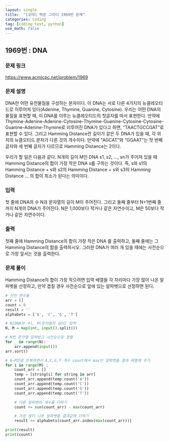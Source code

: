 ```yaml
---
layout: single
title:  "[코테] 백준 그리디 1969번 문제"
categories: Coding
tag: [coding test, python]
use_math: false
---
```


## 1969번 : DNA
### 문제 링크
<https://www.acmicpc.net/problem/1969>

### 문제 설명
DNA란 어떤 유전물질을 구성하는 분자이다. 이 DNA는 서로 다른 4가지의 뉴클레오티드로 이루어져 있다(Adenine, Thymine, Guanine, Cytosine). 우리는 어떤 DNA의 물질을 표현할 때, 이 DNA를 이루는 뉴클레오티드의 첫글자를 따서 표현한다. 만약에 Thymine-Adenine-Adenine-Cytosine-Thymine-Guanine-Cytosine-Cytosine-Guanine-Adenine-Thymine로 이루어진 DNA가 있다고 하면, “TAACTGCCGAT”로 표현할 수 있다. 그리고 Hamming Distance란 길이가 같은 두 DNA가 있을 때, 각 위치의 뉴클오티드 문자가 다른 것의 개수이다. 만약에 “AGCAT"와 ”GGAAT"는 첫 번째 글자와 세 번째 글자가 다르므로 Hamming Distance는 2이다.

우리가 할 일은 다음과 같다. N개의 길이 M인 DNA s1, s2, ..., sn가 주어져 있을 때 Hamming Distance의 합이 가장 작은 DNA s를 구하는 것이다. 즉, s와 s1의 Hamming Distance + s와 s2의 Hamming Distance + s와 s3의 Hamming Distance ... 의 합이 최소가 된다는 의미이다.

### 입력
첫 줄에 DNA의 수 N과 문자열의 길이 M이 주어진다. 그리고 둘째 줄부터 N+1번째 줄까지 N개의 DNA가 주어진다. N은 1,000보다 작거나 같은 자연수이고, M은 50보다 작거나 같은 자연수이다.

### 출력
첫째 줄에 Hamming Distance의 합이 가장 작은 DNA 를 출력하고, 둘째 줄에는 그 Hamming Distance의 합을 출력하시오. 그러한 DNA가 여러 개 있을 때에는 사전순으로 가장 앞서는 것을 출력한다.

### 문제 풀이
Hamming Distance의 합이 가장 작으려면 입력 배열들 각 자리마다 가장 많이 나온 알파벳을 선정하고, 만약 겹칠 경우 사전순으로 앞에 있는 알파벳으로 선정하면 된다.


```python
# 선언 변수들
arr = []
count = 0
result = ''
alphabets = ['A', 'C', 'G', 'T']

# N(DNA의 수), M(문자열의 길이) 입력
N, M = map(int, input().split())

# N번 문자열 입력받고 사전순으로 정렬
for _ in range(N):
    arr.append(input())
arr.sort()

# 0~M만큼 반복하면서 A,C,G,T 개수 count해서 max인 알파벳을 결과 배열에 추가
for i in range(M) :
    count_arr = []
    temp = [string[i] for string in arr]
    count_arr.append(temp.count('A'))
    count_arr.append(temp.count('C'))
    count_arr.append(temp.count('G'))
    count_arr.append(temp.count('T'))

    # 다른 알파벳의 개수를 더하기
    count += sum(count_arr) - max(count_arr)

    # 가장 많이 나온 알파벳을 결과값에 더하기
    result += alphabets[count_arr.index(max(count_arr))]

print(result)
print(count)
```
